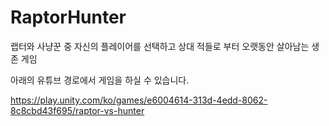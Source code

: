 # RaptorHunter

랩터와 사냥꾼 중 자신의 플레이어를 선택하고 상대 적들로 부터 오랫동안 살아남는 생존 게임

아래의 유튜브 경로에서 게임을 하실 수 있습니다.

https://play.unity.com/ko/games/e6004614-313d-4edd-8062-8c8cbd43f695/raptor-vs-hunter
